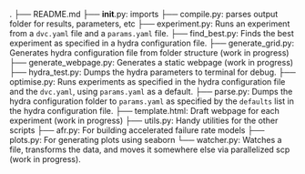 .
├── README.md
├── __init__.py: imports
├── compile.py: parses output folder for results, parameters, etc
├── experiment.py: Runs an experiment from a `dvc.yaml` file and a `params.yaml` file.
├── find_best.py: Finds the best experiment as specified in a hydra configuration file.
├── generate_grid.py: Generates hydra configuration file from folder structure (work in progress)
├── generate_webpage.py: Generates a static webpage (work in progress)
├── hydra_test.py: Dumps the hydra parameters to terminal for debug.
├── optimise.py: Runs experiments as specified in the hydra configuration file and the `dvc.yaml`, using `params.yaml` as a default.
├── parse.py: Dumps the hydra configuration folder to `params.yaml` as specified by the `defaults` list in the hydra configuration file.
├── template.html: Draft webpage for each experiment (work in progress)
├── utils.py: Handy utilities for the other scripts
├── afr.py: For building accelerated failure rate models
├── plots.py: For generating plots using seaborn
└── watcher.py: Watches a file, transforms the data, and moves it somewhere else via parallelized scp (work in progress).



